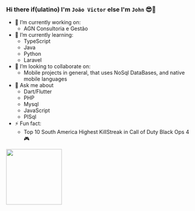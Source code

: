 ### Hi there if(ulatino) I'm `João Victor` else I'm `John` 😎👋

- 🔭 I’m currently working on:
  - AGN Consultoria e Gestão
- 🌱 I’m currently learning:
  - TypeScript
  - Java
  - Python
  - Laravel
- 👯 I’m looking to collaborate on:
  - Mobile projects in general, that uses NoSql DataBases, and native mobile languages
- 💬 Ask me about
  - Dart/Flutter
  - PHP
  - Mysql
  - JavaScript
  - PlSql
- ⚡ Fun fact:
  - Top 10 South America Highest KillStreak in Call of Duty Black Ops 4 🎮

<div>
<a href="https://github.com/JoaoBorges99">
<img loading="lazy" height="150em" src="https://github-readme-stats.vercel.app/api?username=JoaoBorges99&show_icons=true&theme=dracula&include_all_commits=true&count_private=true"/>
</div>
